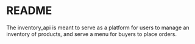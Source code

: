 # README

The inventory_api is meant to serve as a platform for users to manage an inventory of products, and serve a menu for buyers to place orders.
